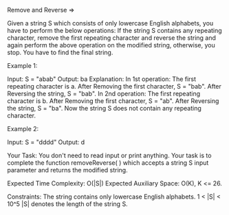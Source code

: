Remove and Reverse =>

Given a string S which consists of only lowercase English alphabets, you have to perform the below operations: If the string S contains any repeating character, remove the first repeating character and reverse the string and again perform the above operation on the modified string, otherwise, you stop. You have to find the final string.

Example 1:

Input: S = "abab" 
Output: ba 
Explanation: 
In 1st operation: The first repeating character is a. After Removing the first character, S = "bab". After Reversing the string, S = "bab". 
In 2nd operation: The first repeating character is b. After Removing the first character, S = "ab". After Reversing the string, S = "ba". Now the string S does not contain any repeating character. 

Example 2:

Input: S = "dddd" 
Output: d 

Your Task:
You don't need to read input or print anything. Your task is to complete the function removeReverse( ) which accepts a string S input parameter and returns the modified string.

Expected Time Complexity: O(|S|) Expected Auxiliary Space: O(K), K <= 26.

Constraints: The string contains only lowercase English alphabets. 1 < |S| < 10^5 |S| denotes the length of the string S.